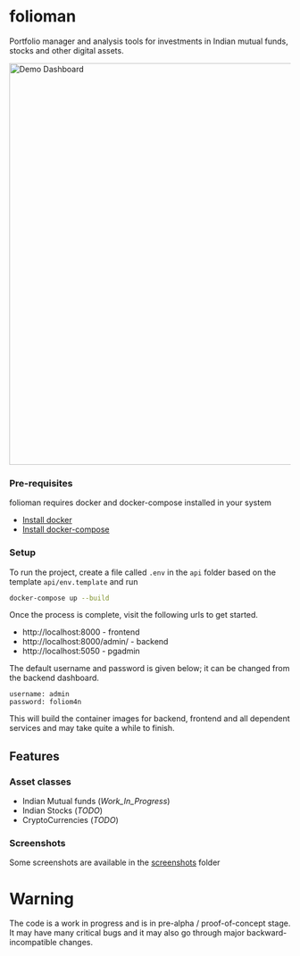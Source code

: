 # folioman

Portfolio manager and analysis tools for investments in Indian mutual funds, stocks and other digital assets.

<img src="https://github.com/codereverser/folioman/raw/main/screenshots/mutualfunds/01.dashboard.png" alt="Demo Dashboard" width="720"/>

### Pre-requisites

folioman requires docker and docker-compose installed in your system
- [Install docker](https://docs.docker.com/get-docker/)
- [Install docker-compose](https://docs.docker.com/compose/install/)

### Setup
To run the project, create a file called `.env` in the `api` folder based on the 
template `api/env.template` and run

```bash
docker-compose up --build
```

Once the process is complete, visit the following urls to get started.

- http://localhost:8000 - frontend
- http://localhost:8000/admin/ - backend
- http://localhost:5050 - pgadmin

The default username and password is given below; it can be changed from the backend dashboard. 
```
username: admin
password: foliom4n
```



This will build the container images for backend, frontend and all dependent services
and may take quite a while to finish. 

## Features

### Asset classes
- Indian Mutual funds (_Work_In_Progress_)
- Indian Stocks (_TODO_)
- CryptoCurrencies (_TODO_)

### Screenshots
Some screenshots are available in the [screenshots](screenshots) folder


# Warning
The code is a work in progress and is in pre-alpha / proof-of-concept stage. 
It may have many critical bugs and it may also go through major 
backward-incompatible changes.
